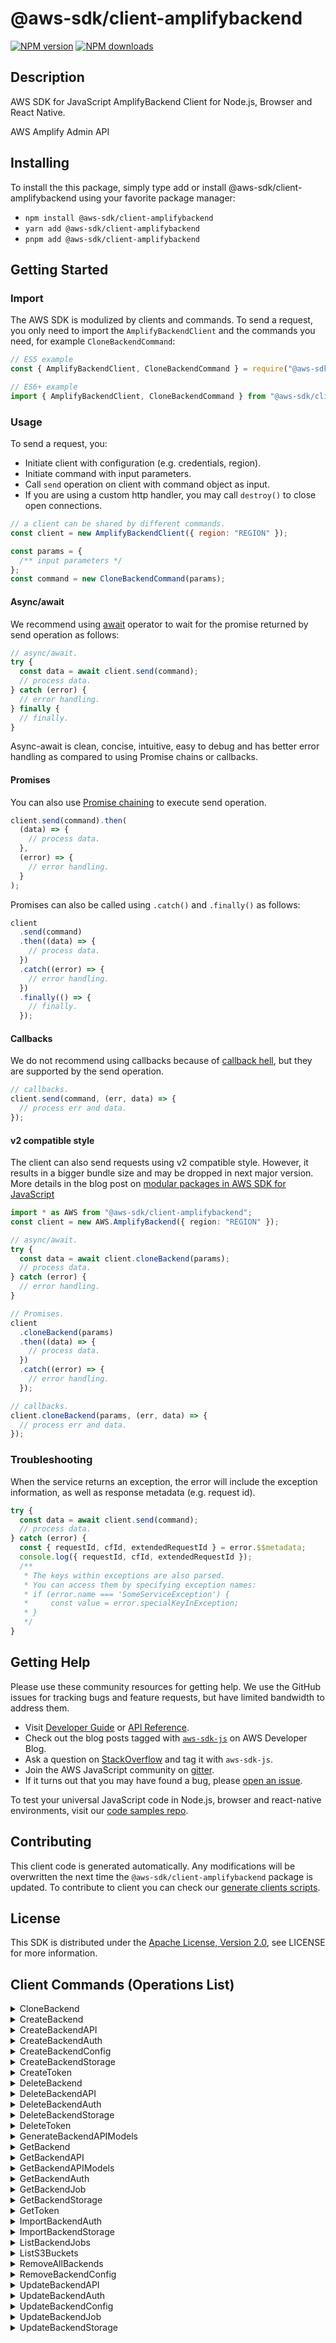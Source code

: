 <!-- generated file, do not edit directly -->

# @aws-sdk/client-amplifybackend

[![NPM version](https://img.shields.io/npm/v/@aws-sdk/client-amplifybackend/latest.svg)](https://www.npmjs.com/package/@aws-sdk/client-amplifybackend)
[![NPM downloads](https://img.shields.io/npm/dm/@aws-sdk/client-amplifybackend.svg)](https://www.npmjs.com/package/@aws-sdk/client-amplifybackend)

## Description

AWS SDK for JavaScript AmplifyBackend Client for Node.js, Browser and React Native.

<p>AWS Amplify Admin API</p>

## Installing

To install the this package, simply type add or install @aws-sdk/client-amplifybackend
using your favorite package manager:

- `npm install @aws-sdk/client-amplifybackend`
- `yarn add @aws-sdk/client-amplifybackend`
- `pnpm add @aws-sdk/client-amplifybackend`

## Getting Started

### Import

The AWS SDK is modulized by clients and commands.
To send a request, you only need to import the `AmplifyBackendClient` and
the commands you need, for example `CloneBackendCommand`:

```js
// ES5 example
const { AmplifyBackendClient, CloneBackendCommand } = require("@aws-sdk/client-amplifybackend");
```

```ts
// ES6+ example
import { AmplifyBackendClient, CloneBackendCommand } from "@aws-sdk/client-amplifybackend";
```

### Usage

To send a request, you:

- Initiate client with configuration (e.g. credentials, region).
- Initiate command with input parameters.
- Call `send` operation on client with command object as input.
- If you are using a custom http handler, you may call `destroy()` to close open connections.

```js
// a client can be shared by different commands.
const client = new AmplifyBackendClient({ region: "REGION" });

const params = {
  /** input parameters */
};
const command = new CloneBackendCommand(params);
```

#### Async/await

We recommend using [await](https://developer.mozilla.org/en-US/docs/Web/JavaScript/Reference/Operators/await)
operator to wait for the promise returned by send operation as follows:

```js
// async/await.
try {
  const data = await client.send(command);
  // process data.
} catch (error) {
  // error handling.
} finally {
  // finally.
}
```

Async-await is clean, concise, intuitive, easy to debug and has better error handling
as compared to using Promise chains or callbacks.

#### Promises

You can also use [Promise chaining](https://developer.mozilla.org/en-US/docs/Web/JavaScript/Guide/Using_promises#chaining)
to execute send operation.

```js
client.send(command).then(
  (data) => {
    // process data.
  },
  (error) => {
    // error handling.
  }
);
```

Promises can also be called using `.catch()` and `.finally()` as follows:

```js
client
  .send(command)
  .then((data) => {
    // process data.
  })
  .catch((error) => {
    // error handling.
  })
  .finally(() => {
    // finally.
  });
```

#### Callbacks

We do not recommend using callbacks because of [callback hell](http://callbackhell.com/),
but they are supported by the send operation.

```js
// callbacks.
client.send(command, (err, data) => {
  // process err and data.
});
```

#### v2 compatible style

The client can also send requests using v2 compatible style.
However, it results in a bigger bundle size and may be dropped in next major version. More details in the blog post
on [modular packages in AWS SDK for JavaScript](https://aws.amazon.com/blogs/developer/modular-packages-in-aws-sdk-for-javascript/)

```ts
import * as AWS from "@aws-sdk/client-amplifybackend";
const client = new AWS.AmplifyBackend({ region: "REGION" });

// async/await.
try {
  const data = await client.cloneBackend(params);
  // process data.
} catch (error) {
  // error handling.
}

// Promises.
client
  .cloneBackend(params)
  .then((data) => {
    // process data.
  })
  .catch((error) => {
    // error handling.
  });

// callbacks.
client.cloneBackend(params, (err, data) => {
  // process err and data.
});
```

### Troubleshooting

When the service returns an exception, the error will include the exception information,
as well as response metadata (e.g. request id).

```js
try {
  const data = await client.send(command);
  // process data.
} catch (error) {
  const { requestId, cfId, extendedRequestId } = error.$$metadata;
  console.log({ requestId, cfId, extendedRequestId });
  /**
   * The keys within exceptions are also parsed.
   * You can access them by specifying exception names:
   * if (error.name === 'SomeServiceException') {
   *     const value = error.specialKeyInException;
   * }
   */
}
```

## Getting Help

Please use these community resources for getting help.
We use the GitHub issues for tracking bugs and feature requests, but have limited bandwidth to address them.

- Visit [Developer Guide](https://docs.aws.amazon.com/sdk-for-javascript/v3/developer-guide/welcome.html)
  or [API Reference](https://docs.aws.amazon.com/AWSJavaScriptSDK/v3/latest/index.html).
- Check out the blog posts tagged with [`aws-sdk-js`](https://aws.amazon.com/blogs/developer/tag/aws-sdk-js/)
  on AWS Developer Blog.
- Ask a question on [StackOverflow](https://stackoverflow.com/questions/tagged/aws-sdk-js) and tag it with `aws-sdk-js`.
- Join the AWS JavaScript community on [gitter](https://gitter.im/aws/aws-sdk-js-v3).
- If it turns out that you may have found a bug, please [open an issue](https://github.com/aws/aws-sdk-js-v3/issues/new/choose).

To test your universal JavaScript code in Node.js, browser and react-native environments,
visit our [code samples repo](https://github.com/aws-samples/aws-sdk-js-tests).

## Contributing

This client code is generated automatically. Any modifications will be overwritten the next time the `@aws-sdk/client-amplifybackend` package is updated.
To contribute to client you can check our [generate clients scripts](https://github.com/aws/aws-sdk-js-v3/tree/main/scripts/generate-clients).

## License

This SDK is distributed under the
[Apache License, Version 2.0](http://www.apache.org/licenses/LICENSE-2.0),
see LICENSE for more information.

## Client Commands (Operations List)

<details>
<summary>
CloneBackend
</summary>

[Command API Reference](https://docs.aws.amazon.com/AWSJavaScriptSDK/v3/latest/clients/client-amplifybackend/classes/clonebackendcommand.html) / [Input](https://docs.aws.amazon.com/AWSJavaScriptSDK/v3/latest/clients/client-amplifybackend/interfaces/clonebackendcommandinput.html) / [Output](https://docs.aws.amazon.com/AWSJavaScriptSDK/v3/latest/clients/client-amplifybackend/interfaces/clonebackendcommandoutput.html)

</details>
<details>
<summary>
CreateBackend
</summary>

[Command API Reference](https://docs.aws.amazon.com/AWSJavaScriptSDK/v3/latest/clients/client-amplifybackend/classes/createbackendcommand.html) / [Input](https://docs.aws.amazon.com/AWSJavaScriptSDK/v3/latest/clients/client-amplifybackend/interfaces/createbackendcommandinput.html) / [Output](https://docs.aws.amazon.com/AWSJavaScriptSDK/v3/latest/clients/client-amplifybackend/interfaces/createbackendcommandoutput.html)

</details>
<details>
<summary>
CreateBackendAPI
</summary>

[Command API Reference](https://docs.aws.amazon.com/AWSJavaScriptSDK/v3/latest/clients/client-amplifybackend/classes/createbackendapicommand.html) / [Input](https://docs.aws.amazon.com/AWSJavaScriptSDK/v3/latest/clients/client-amplifybackend/interfaces/createbackendapicommandinput.html) / [Output](https://docs.aws.amazon.com/AWSJavaScriptSDK/v3/latest/clients/client-amplifybackend/interfaces/createbackendapicommandoutput.html)

</details>
<details>
<summary>
CreateBackendAuth
</summary>

[Command API Reference](https://docs.aws.amazon.com/AWSJavaScriptSDK/v3/latest/clients/client-amplifybackend/classes/createbackendauthcommand.html) / [Input](https://docs.aws.amazon.com/AWSJavaScriptSDK/v3/latest/clients/client-amplifybackend/interfaces/createbackendauthcommandinput.html) / [Output](https://docs.aws.amazon.com/AWSJavaScriptSDK/v3/latest/clients/client-amplifybackend/interfaces/createbackendauthcommandoutput.html)

</details>
<details>
<summary>
CreateBackendConfig
</summary>

[Command API Reference](https://docs.aws.amazon.com/AWSJavaScriptSDK/v3/latest/clients/client-amplifybackend/classes/createbackendconfigcommand.html) / [Input](https://docs.aws.amazon.com/AWSJavaScriptSDK/v3/latest/clients/client-amplifybackend/interfaces/createbackendconfigcommandinput.html) / [Output](https://docs.aws.amazon.com/AWSJavaScriptSDK/v3/latest/clients/client-amplifybackend/interfaces/createbackendconfigcommandoutput.html)

</details>
<details>
<summary>
CreateBackendStorage
</summary>

[Command API Reference](https://docs.aws.amazon.com/AWSJavaScriptSDK/v3/latest/clients/client-amplifybackend/classes/createbackendstoragecommand.html) / [Input](https://docs.aws.amazon.com/AWSJavaScriptSDK/v3/latest/clients/client-amplifybackend/interfaces/createbackendstoragecommandinput.html) / [Output](https://docs.aws.amazon.com/AWSJavaScriptSDK/v3/latest/clients/client-amplifybackend/interfaces/createbackendstoragecommandoutput.html)

</details>
<details>
<summary>
CreateToken
</summary>

[Command API Reference](https://docs.aws.amazon.com/AWSJavaScriptSDK/v3/latest/clients/client-amplifybackend/classes/createtokencommand.html) / [Input](https://docs.aws.amazon.com/AWSJavaScriptSDK/v3/latest/clients/client-amplifybackend/interfaces/createtokencommandinput.html) / [Output](https://docs.aws.amazon.com/AWSJavaScriptSDK/v3/latest/clients/client-amplifybackend/interfaces/createtokencommandoutput.html)

</details>
<details>
<summary>
DeleteBackend
</summary>

[Command API Reference](https://docs.aws.amazon.com/AWSJavaScriptSDK/v3/latest/clients/client-amplifybackend/classes/deletebackendcommand.html) / [Input](https://docs.aws.amazon.com/AWSJavaScriptSDK/v3/latest/clients/client-amplifybackend/interfaces/deletebackendcommandinput.html) / [Output](https://docs.aws.amazon.com/AWSJavaScriptSDK/v3/latest/clients/client-amplifybackend/interfaces/deletebackendcommandoutput.html)

</details>
<details>
<summary>
DeleteBackendAPI
</summary>

[Command API Reference](https://docs.aws.amazon.com/AWSJavaScriptSDK/v3/latest/clients/client-amplifybackend/classes/deletebackendapicommand.html) / [Input](https://docs.aws.amazon.com/AWSJavaScriptSDK/v3/latest/clients/client-amplifybackend/interfaces/deletebackendapicommandinput.html) / [Output](https://docs.aws.amazon.com/AWSJavaScriptSDK/v3/latest/clients/client-amplifybackend/interfaces/deletebackendapicommandoutput.html)

</details>
<details>
<summary>
DeleteBackendAuth
</summary>

[Command API Reference](https://docs.aws.amazon.com/AWSJavaScriptSDK/v3/latest/clients/client-amplifybackend/classes/deletebackendauthcommand.html) / [Input](https://docs.aws.amazon.com/AWSJavaScriptSDK/v3/latest/clients/client-amplifybackend/interfaces/deletebackendauthcommandinput.html) / [Output](https://docs.aws.amazon.com/AWSJavaScriptSDK/v3/latest/clients/client-amplifybackend/interfaces/deletebackendauthcommandoutput.html)

</details>
<details>
<summary>
DeleteBackendStorage
</summary>

[Command API Reference](https://docs.aws.amazon.com/AWSJavaScriptSDK/v3/latest/clients/client-amplifybackend/classes/deletebackendstoragecommand.html) / [Input](https://docs.aws.amazon.com/AWSJavaScriptSDK/v3/latest/clients/client-amplifybackend/interfaces/deletebackendstoragecommandinput.html) / [Output](https://docs.aws.amazon.com/AWSJavaScriptSDK/v3/latest/clients/client-amplifybackend/interfaces/deletebackendstoragecommandoutput.html)

</details>
<details>
<summary>
DeleteToken
</summary>

[Command API Reference](https://docs.aws.amazon.com/AWSJavaScriptSDK/v3/latest/clients/client-amplifybackend/classes/deletetokencommand.html) / [Input](https://docs.aws.amazon.com/AWSJavaScriptSDK/v3/latest/clients/client-amplifybackend/interfaces/deletetokencommandinput.html) / [Output](https://docs.aws.amazon.com/AWSJavaScriptSDK/v3/latest/clients/client-amplifybackend/interfaces/deletetokencommandoutput.html)

</details>
<details>
<summary>
GenerateBackendAPIModels
</summary>

[Command API Reference](https://docs.aws.amazon.com/AWSJavaScriptSDK/v3/latest/clients/client-amplifybackend/classes/generatebackendapimodelscommand.html) / [Input](https://docs.aws.amazon.com/AWSJavaScriptSDK/v3/latest/clients/client-amplifybackend/interfaces/generatebackendapimodelscommandinput.html) / [Output](https://docs.aws.amazon.com/AWSJavaScriptSDK/v3/latest/clients/client-amplifybackend/interfaces/generatebackendapimodelscommandoutput.html)

</details>
<details>
<summary>
GetBackend
</summary>

[Command API Reference](https://docs.aws.amazon.com/AWSJavaScriptSDK/v3/latest/clients/client-amplifybackend/classes/getbackendcommand.html) / [Input](https://docs.aws.amazon.com/AWSJavaScriptSDK/v3/latest/clients/client-amplifybackend/interfaces/getbackendcommandinput.html) / [Output](https://docs.aws.amazon.com/AWSJavaScriptSDK/v3/latest/clients/client-amplifybackend/interfaces/getbackendcommandoutput.html)

</details>
<details>
<summary>
GetBackendAPI
</summary>

[Command API Reference](https://docs.aws.amazon.com/AWSJavaScriptSDK/v3/latest/clients/client-amplifybackend/classes/getbackendapicommand.html) / [Input](https://docs.aws.amazon.com/AWSJavaScriptSDK/v3/latest/clients/client-amplifybackend/interfaces/getbackendapicommandinput.html) / [Output](https://docs.aws.amazon.com/AWSJavaScriptSDK/v3/latest/clients/client-amplifybackend/interfaces/getbackendapicommandoutput.html)

</details>
<details>
<summary>
GetBackendAPIModels
</summary>

[Command API Reference](https://docs.aws.amazon.com/AWSJavaScriptSDK/v3/latest/clients/client-amplifybackend/classes/getbackendapimodelscommand.html) / [Input](https://docs.aws.amazon.com/AWSJavaScriptSDK/v3/latest/clients/client-amplifybackend/interfaces/getbackendapimodelscommandinput.html) / [Output](https://docs.aws.amazon.com/AWSJavaScriptSDK/v3/latest/clients/client-amplifybackend/interfaces/getbackendapimodelscommandoutput.html)

</details>
<details>
<summary>
GetBackendAuth
</summary>

[Command API Reference](https://docs.aws.amazon.com/AWSJavaScriptSDK/v3/latest/clients/client-amplifybackend/classes/getbackendauthcommand.html) / [Input](https://docs.aws.amazon.com/AWSJavaScriptSDK/v3/latest/clients/client-amplifybackend/interfaces/getbackendauthcommandinput.html) / [Output](https://docs.aws.amazon.com/AWSJavaScriptSDK/v3/latest/clients/client-amplifybackend/interfaces/getbackendauthcommandoutput.html)

</details>
<details>
<summary>
GetBackendJob
</summary>

[Command API Reference](https://docs.aws.amazon.com/AWSJavaScriptSDK/v3/latest/clients/client-amplifybackend/classes/getbackendjobcommand.html) / [Input](https://docs.aws.amazon.com/AWSJavaScriptSDK/v3/latest/clients/client-amplifybackend/interfaces/getbackendjobcommandinput.html) / [Output](https://docs.aws.amazon.com/AWSJavaScriptSDK/v3/latest/clients/client-amplifybackend/interfaces/getbackendjobcommandoutput.html)

</details>
<details>
<summary>
GetBackendStorage
</summary>

[Command API Reference](https://docs.aws.amazon.com/AWSJavaScriptSDK/v3/latest/clients/client-amplifybackend/classes/getbackendstoragecommand.html) / [Input](https://docs.aws.amazon.com/AWSJavaScriptSDK/v3/latest/clients/client-amplifybackend/interfaces/getbackendstoragecommandinput.html) / [Output](https://docs.aws.amazon.com/AWSJavaScriptSDK/v3/latest/clients/client-amplifybackend/interfaces/getbackendstoragecommandoutput.html)

</details>
<details>
<summary>
GetToken
</summary>

[Command API Reference](https://docs.aws.amazon.com/AWSJavaScriptSDK/v3/latest/clients/client-amplifybackend/classes/gettokencommand.html) / [Input](https://docs.aws.amazon.com/AWSJavaScriptSDK/v3/latest/clients/client-amplifybackend/interfaces/gettokencommandinput.html) / [Output](https://docs.aws.amazon.com/AWSJavaScriptSDK/v3/latest/clients/client-amplifybackend/interfaces/gettokencommandoutput.html)

</details>
<details>
<summary>
ImportBackendAuth
</summary>

[Command API Reference](https://docs.aws.amazon.com/AWSJavaScriptSDK/v3/latest/clients/client-amplifybackend/classes/importbackendauthcommand.html) / [Input](https://docs.aws.amazon.com/AWSJavaScriptSDK/v3/latest/clients/client-amplifybackend/interfaces/importbackendauthcommandinput.html) / [Output](https://docs.aws.amazon.com/AWSJavaScriptSDK/v3/latest/clients/client-amplifybackend/interfaces/importbackendauthcommandoutput.html)

</details>
<details>
<summary>
ImportBackendStorage
</summary>

[Command API Reference](https://docs.aws.amazon.com/AWSJavaScriptSDK/v3/latest/clients/client-amplifybackend/classes/importbackendstoragecommand.html) / [Input](https://docs.aws.amazon.com/AWSJavaScriptSDK/v3/latest/clients/client-amplifybackend/interfaces/importbackendstoragecommandinput.html) / [Output](https://docs.aws.amazon.com/AWSJavaScriptSDK/v3/latest/clients/client-amplifybackend/interfaces/importbackendstoragecommandoutput.html)

</details>
<details>
<summary>
ListBackendJobs
</summary>

[Command API Reference](https://docs.aws.amazon.com/AWSJavaScriptSDK/v3/latest/clients/client-amplifybackend/classes/listbackendjobscommand.html) / [Input](https://docs.aws.amazon.com/AWSJavaScriptSDK/v3/latest/clients/client-amplifybackend/interfaces/listbackendjobscommandinput.html) / [Output](https://docs.aws.amazon.com/AWSJavaScriptSDK/v3/latest/clients/client-amplifybackend/interfaces/listbackendjobscommandoutput.html)

</details>
<details>
<summary>
ListS3Buckets
</summary>

[Command API Reference](https://docs.aws.amazon.com/AWSJavaScriptSDK/v3/latest/clients/client-amplifybackend/classes/lists3bucketscommand.html) / [Input](https://docs.aws.amazon.com/AWSJavaScriptSDK/v3/latest/clients/client-amplifybackend/interfaces/lists3bucketscommandinput.html) / [Output](https://docs.aws.amazon.com/AWSJavaScriptSDK/v3/latest/clients/client-amplifybackend/interfaces/lists3bucketscommandoutput.html)

</details>
<details>
<summary>
RemoveAllBackends
</summary>

[Command API Reference](https://docs.aws.amazon.com/AWSJavaScriptSDK/v3/latest/clients/client-amplifybackend/classes/removeallbackendscommand.html) / [Input](https://docs.aws.amazon.com/AWSJavaScriptSDK/v3/latest/clients/client-amplifybackend/interfaces/removeallbackendscommandinput.html) / [Output](https://docs.aws.amazon.com/AWSJavaScriptSDK/v3/latest/clients/client-amplifybackend/interfaces/removeallbackendscommandoutput.html)

</details>
<details>
<summary>
RemoveBackendConfig
</summary>

[Command API Reference](https://docs.aws.amazon.com/AWSJavaScriptSDK/v3/latest/clients/client-amplifybackend/classes/removebackendconfigcommand.html) / [Input](https://docs.aws.amazon.com/AWSJavaScriptSDK/v3/latest/clients/client-amplifybackend/interfaces/removebackendconfigcommandinput.html) / [Output](https://docs.aws.amazon.com/AWSJavaScriptSDK/v3/latest/clients/client-amplifybackend/interfaces/removebackendconfigcommandoutput.html)

</details>
<details>
<summary>
UpdateBackendAPI
</summary>

[Command API Reference](https://docs.aws.amazon.com/AWSJavaScriptSDK/v3/latest/clients/client-amplifybackend/classes/updatebackendapicommand.html) / [Input](https://docs.aws.amazon.com/AWSJavaScriptSDK/v3/latest/clients/client-amplifybackend/interfaces/updatebackendapicommandinput.html) / [Output](https://docs.aws.amazon.com/AWSJavaScriptSDK/v3/latest/clients/client-amplifybackend/interfaces/updatebackendapicommandoutput.html)

</details>
<details>
<summary>
UpdateBackendAuth
</summary>

[Command API Reference](https://docs.aws.amazon.com/AWSJavaScriptSDK/v3/latest/clients/client-amplifybackend/classes/updatebackendauthcommand.html) / [Input](https://docs.aws.amazon.com/AWSJavaScriptSDK/v3/latest/clients/client-amplifybackend/interfaces/updatebackendauthcommandinput.html) / [Output](https://docs.aws.amazon.com/AWSJavaScriptSDK/v3/latest/clients/client-amplifybackend/interfaces/updatebackendauthcommandoutput.html)

</details>
<details>
<summary>
UpdateBackendConfig
</summary>

[Command API Reference](https://docs.aws.amazon.com/AWSJavaScriptSDK/v3/latest/clients/client-amplifybackend/classes/updatebackendconfigcommand.html) / [Input](https://docs.aws.amazon.com/AWSJavaScriptSDK/v3/latest/clients/client-amplifybackend/interfaces/updatebackendconfigcommandinput.html) / [Output](https://docs.aws.amazon.com/AWSJavaScriptSDK/v3/latest/clients/client-amplifybackend/interfaces/updatebackendconfigcommandoutput.html)

</details>
<details>
<summary>
UpdateBackendJob
</summary>

[Command API Reference](https://docs.aws.amazon.com/AWSJavaScriptSDK/v3/latest/clients/client-amplifybackend/classes/updatebackendjobcommand.html) / [Input](https://docs.aws.amazon.com/AWSJavaScriptSDK/v3/latest/clients/client-amplifybackend/interfaces/updatebackendjobcommandinput.html) / [Output](https://docs.aws.amazon.com/AWSJavaScriptSDK/v3/latest/clients/client-amplifybackend/interfaces/updatebackendjobcommandoutput.html)

</details>
<details>
<summary>
UpdateBackendStorage
</summary>

[Command API Reference](https://docs.aws.amazon.com/AWSJavaScriptSDK/v3/latest/clients/client-amplifybackend/classes/updatebackendstoragecommand.html) / [Input](https://docs.aws.amazon.com/AWSJavaScriptSDK/v3/latest/clients/client-amplifybackend/interfaces/updatebackendstoragecommandinput.html) / [Output](https://docs.aws.amazon.com/AWSJavaScriptSDK/v3/latest/clients/client-amplifybackend/interfaces/updatebackendstoragecommandoutput.html)

</details>
